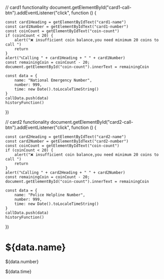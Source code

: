 // card1 functionality
document.getElementById("card1-call-btn").addEventListener("click", function () {

    const card1Heading = getElementByIdText("card1-name")
    const card1Number = getElementByIdText("card1-number")
    const coinCount = getElementByIdText("coin-count")
    if (coinCount < 20) {
        alert("❌ insufficient coin balance,you need minimum 20 coins to call ")
        return
    }
    alert("📞Calling " + card1Heading + " " + card1Number)
    const remainingCoin = coinCount - 20;
    document.getElementById("coin-count").innerText = remainingCoin

    const data = {
        name: "National Emergency Number",
        number: 999,
        time: new Date().toLocaleTimeString()
    }
    callData.push(data)
    historyFunction()
})

// card2 functionality
document.getElementById("card2-call-btn").addEventListener("click", function () {

    const card2Heading = getElementByIdText("card2-name")
    const card2Number = getElementByIdText("card2-number")
    const coinCount = getElementByIdText("coin-count")
    if (coinCount < 20) {
        alert("❌ insufficient coin balance,you need minimum 20 coins to call ")
        return
    }
    alert("📞Calling " + card2Heading + " " + card2Number)
    const remainingCoin = coinCount - 20;
    document.getElementById("coin-count").innerText = remainingCoin

    const data = {
        name: "Police Helpline Number",
        number: 999,
        time: new Date().toLocaleTimeString()
    }
    callData.push(data)
    historyFunction()
})


<!-- history div -->

<div class="my-2 p-4 rounded-[8px] bg-[#fafafa] flex items-center justify-between">
     <div>
        <h1 class="font-semibold">${data.name}</h1>
        <p class="text-[#5c5c5c]">${data.number}</p>
     </div>
    <p class="hind-madurai">${data.time}</p>
</div>